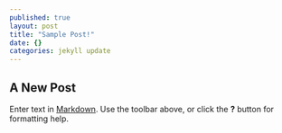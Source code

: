```yaml
---
published: true
layout: post
title: "Sample Post!"
date: {}
categories: jekyll update
---
```



## A New Post

Enter text in [Markdown](http://daringfireball.net/projects/markdown/). Use the toolbar above, or click the **?** button for formatting help.